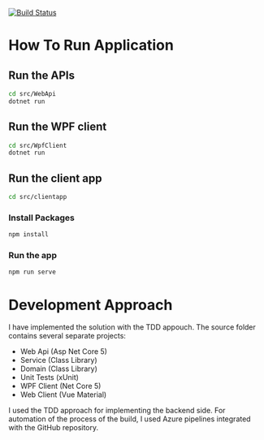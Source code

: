 [![Build Status](https://h-esmaeili.visualstudio.com/TDD%20Calculator/_apis/build/status/h-esmaeili.tdd-calculator?branchName=main)](https://h-esmaeili.visualstudio.com/TDD%20Calculator/_build/latest?definitionId=2&branchName=main)

# How To Run Application
## Run the APIs
``` bash
cd src/WebApi
dotnet run
```
## Run the WPF client
``` bash
cd src/WpfClient
dotnet run
```
## Run the client app
```bash
cd src/clientapp
```
### Install Packages
```bash
npm install
```
### Run the app
``` bash
npm run serve
```


# Development Approach

I have implemented the solution with the TDD appouch. 
The source folder contains several separate projects:

- Web Api (Asp Net Core 5)
- Service (Class Library)
- Domain (Class Library)
- Unit Tests (xUnit)
- WPF Client (Net Core 5)
- Web Client (Vue Material)

I used the TDD approach for implementing the backend side.
For automation of the process of the build, I used Azure pipelines integrated with the GitHub repository.

